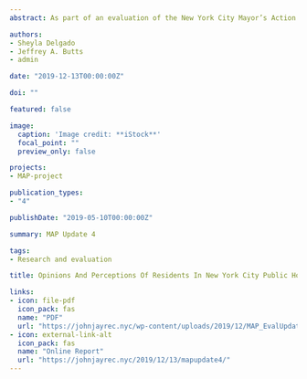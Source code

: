 ```yaml
---
abstract: As part of an evaluation of the New York City Mayor’s Action Plan for Neighborhood Safety (MAP), researchers from John Jay College of Criminal Justice collaborated with survey specialists from NORC at the University Chicago to collect data from two probability samples of residents in public housing developments in New York City. One sample of residents came from communities involved in the MAP initiative. A second sample was from statistically matched housing developments not involved in MAP.

authors:
- Sheyla Delgado
- Jeffrey A. Butts 
- admin

date: "2019-12-13T00:00:00Z"

doi: ""

featured: false

image:
  caption: 'Image credit: **iStock**'
  focal_point: ""
  preview_only: false

projects:
- MAP-project

publication_types:
- "4"

publishDate: "2019-05-10T00:00:00Z"

summary: MAP Update 4

tags:
- Research and evaluation

title: Opinions And Perceptions Of Residents In New York City Public Housing

links:
- icon: file-pdf
  icon_pack: fas
  name: "PDF"
  url: "https://johnjayrec.nyc/wp-content/uploads/2019/12/MAP_EvalUpdate04.pdf"
- icon: external-link-alt
  icon_pack: fas
  name: "Online Report"
  url: "https://johnjayrec.nyc/2019/12/13/mapupdate4/"
---
```

